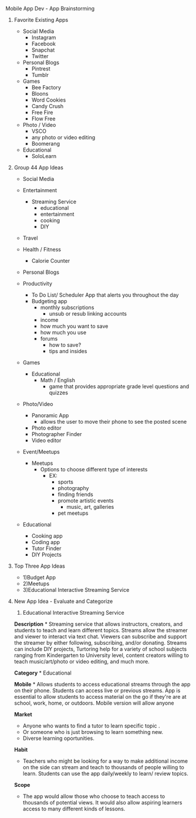 Mobile App Dev - App Brainstorming

1) Favorite Existing Apps
    * Social Media
        * Instagram
        * Facebook
        * Snapchat
        * Twitter
    * Personal Blogs
        * Pintrest
        * Tumblr
    * Games
        * Bee Factory
        * Bloons
        * Word Cookies
        * Candy Crush
        * Free Fire
        * Flow Free
    * Photo / Video
        * VSCO
        * any photo or video editing
        * Boomerang
    * Educational
        * SoloLearn
          
2) Group 44 App Ideas
    * Social Media
    * Entertainment
        * Streaming Service
            * educational
            * entertainment
            * cooking
            * DIY
    * Travel
    * Health / Fitness
        * Calorie Counter
    * Personal Blogs
    * Productivity
        * To Do List/ Scheduler App that alerts you throughout the day
        * Budgeting app
            * monthly subscriptions
                * unsub or resub linking accounts
            * income
            * how much you want to save
            * how much you use
            * forums
                * how to save?
                * tips and insides
      
    * Games
        * Educational
            * Math / English
                * game that provides appropriate grade level questions and quizzes
    * Photo/Video
        * Panoramic App
            * allows the user to move their phone to see the posted scene
        * Photo editor
        * Photographer Finder
        * Video editor
    * Event/Meetups
        * Meetups
            * Options to choose different type of interests
                * EX:
                    * sports
                    * photography
                    * finding friends
                    * promote artistic events
                        * music, art, galleries
                    * pet meetups
                     
    * Educational
        * Cooking app
        * Coding app
        * Tutor Finder
        * DIY Projects


3) Top Three App Ideas
    * 1)Budget App
    * 2)Meetups
    * 3)Educational Interactive Streaming Service
            
    
4) New App Idea - Evaluate and Categorize
    1) Educational Interactive Streaming Service
    
    **Description**
        * Streaming service that allows instructors, creators, and students to teach and learn different topics.  Streams allow the streamer and viewer to interact via text chat.  Viewers can subscribe and support the streamer by either following, subscribing, and/or donating.  Streams can include DIY projects, Turtoring help for a variety of school subjects ranging from Kindergarten to University level, content creators willing to teach music/art/photo or video editing, and much more.
    
    **Category**
        * Educational
   
   **Mobile**
        * Allows students to access educational streams through the app on their phone.  Students can access live or previous streams.  App is essential to allow students to access material on the go if they're are at school, work, home, or outdoors.  Mobile version will allow anyone

   **Market**
     * Anyone who wants to find a tutor to learn specific topic .
     * Or someone who is just browsing to learn something new.
     * Diverse learning oportunities.
    
    **Habit**
    * Teachers who might be looking for a way to make additional income on the side can stream and teach to thousands of people willing to learn. Students can use the app daily/weekly to learn/ review topics.
    
    **Scope**
    * The app would allow those who choose to teach access to thousands of potential views. It would also allow aspiring learners access to many different kinds of lessons.
